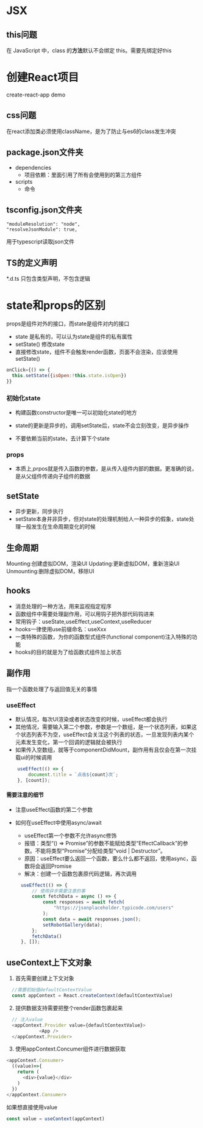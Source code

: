 # JSX
## this问题
在 JavaScript 中，class 的**方法**默认不会绑定 this。需要先绑定好this


# 创建React项目
create-react-app demo

## css问题
在react添加类必须使用className，是为了防止与es6的class发生冲突


## package.json文件夹
- dependencies
  - 项目依赖：里面引用了所有会使用到的第三方组件
- scripts
  - 命令


## tsconfig.json文件夹
    "moduleResolution": "node",
    "resolveJsonModule": true,
  用于typescript读取json文件


## TS的定义声明
*.d.ts 只包含类型声明，不包含逻辑

# state和props的区别
props是组件对外的接口，而state是组件对内的接口

- state 是私有的，可以认为state是组件的私有属性
- setState() 修改state
- 直接修改state，组件不会触发render函数，页面不会渲染，应该使用setState()
```js
onClick={() => {
  this.setState({isOpen:!this.state.isOpen})
}}
```

### 初始化state
- 构建函数constructor是唯一可以初始化state的地方

- state的更新是异步的，调用setState后，state不会立刻改变，是异步操作
- 不要依赖当前的state，去计算下个state

### props
- 本质上,prpos就是传入函数的参数，是从传入组件内部的数据。更准确的说，是从父组件传递向子组件的数据

## setState
- 异步更新，同步执行
- setState本身并非异步，但对state的处理机制给人一种异步的假象，state处理一般发生在生命周期变化的时候


## 生命周期
Mounting:创建虚拟DOM，渲染UI
Updating:更新虚拟DOM，重新渲染UI
Unmounting:删除虚拟DOM，移除UI


## hooks
- 消息处理的一种方法，用来监视指定程序
- 函数组件中需要处理副作用，可以用钩子把外部代码钩进来
- 常用钩子：useState,useEffect,useContext,useReducer
- hooks一律使用use前缀命名：useXxx
- 一类特殊的函数，为你的函数型式组件(functional component)注入特殊的功能
- hooks的目的就是为了给函数式组件加上状态

## 副作用 
指一个函数处理了与返回值无关的事情
### useEffect
- 默认情况，每次UI渲染或者状态改变的时候，useEffect都会执行
- 其他情况，需要输入第二个参数，参数是一个数组，是一个状态列表，如果这个状态列表不为空，useEffect会关注这个列表的状态，一旦发现列表内某个元素发生变化，第一个回调的逻辑就会被执行
- 如果传入空数组，就等于componentDidMount，副作用有且仅会在第一次挂载ui的时候调用
```js
    useEffect(() => {
        document.title = `点击${count}次`;
    }, [count]);
```
#### 需要注意的细节
- 注意useEffect函数的第二个参数

- 如何在useEffect中使用async/await
    - useEffect第一个参数不允许async修饰
    - 报错：类型“() => Promise<void>”的参数不能赋给类型“EffectCallback”的参数。不能将类型“Promise<void>”分配给类型“void | Destructor”。
    - 原因：useEffect要么返回一个函数，要么什么都不返回，使用async，函数将会返回Promise
    - 解决：创建一个函数包裹原代码逻辑，再次调用
  ```js
    useEffect(() => {
        // 使用异步需要注意的事
        const fetchData = async () => {
            const responses = await fetch(
                "https://jsonplaceholder.typicode.com/users"
            );
            const data = await responses.json();
            setRobotGallery(data);
        };
        fetchData()
    }, []);

  ```


## useContext上下文对象
1. 首先需要创建上下文对象
```js
  //需要初始值defaultContextValue
  const appContext = React.createContext(defaultContextValue)
```
2. 提供数据支持需要把整个render函数包裹起来
```js
  // 注入value
  <appContext.Provider value={defaultContextValue}>
            <App />
  </appContext.Provider>
```

3. 使用appContext.Concumer组件进行数据获取
```js
<appContext.Consumer>
  ((value)=>{
    return (
      <div>{value}</div>
    )
  })
</appContext.Consumer>
```
如果想直接使用value
```js
const value = useContext(appContext)
```



